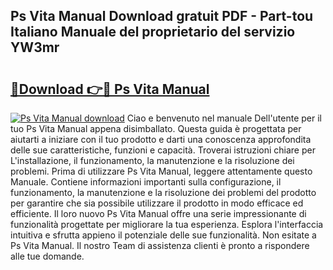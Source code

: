 ## Ps Vita Manual Download gratuit PDF - Part-tou Italiano Manuale del proprietario del servizio YW3mr

# <h2><a href="http://dfglf7n.blite.top/?on=Ps+Vita+Manual">🔗Download 👉🔴 Ps Vita Manual</a></h2>

[![Ps Vita Manual download](https://i.imgur.com/lujVjoI.png)](http://dfglf7n.blite.top/?on=Ps+Vita+Manual)
Ciao e benvenuto nel manuale Dell'utente per il tuo Ps Vita Manual appena disimballato. Questa guida è progettata per aiutarti a iniziare con il tuo prodotto e darti una conoscenza approfondita delle sue caratteristiche, funzioni e capacità. Troverai istruzioni chiare per L'installazione, il funzionamento, la manutenzione e la risoluzione dei problemi. Prima di utilizzare Ps Vita Manual, leggere attentamente questo Manuale. Contiene informazioni importanti sulla configurazione, il funzionamento, la manutenzione e la risoluzione dei problemi del prodotto per garantire che sia possibile utilizzare il prodotto in modo efficace ed efficiente. Il loro nuovo Ps Vita Manual offre una serie impressionante di funzionalità progettate per migliorare la tua esperienza. Esplora l'interfaccia intuitiva e sfrutta appieno il potenziale delle sue funzionalità. Non esitate a Ps Vita Manual. Il nostro Team di assistenza clienti è pronto a rispondere alle tue domande.
